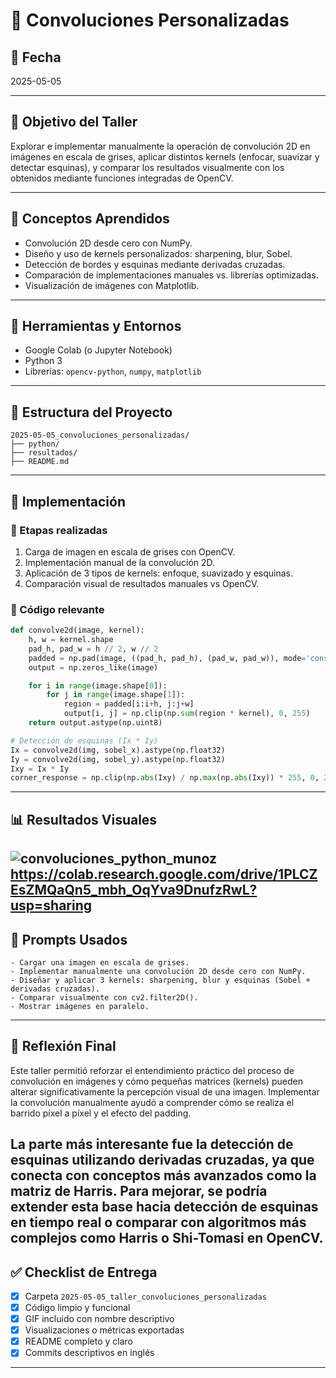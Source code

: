 # 🧪 Convoluciones Personalizadas

## 📅 Fecha
2025-05-05

---

## 🎯 Objetivo del Taller

Explorar e implementar manualmente la operación de convolución 2D en imágenes en escala de grises, aplicar distintos kernels (enfocar, suavizar y detectar esquinas), y comparar los resultados visualmente con los obtenidos mediante funciones integradas de OpenCV.

---

## 🧠 Conceptos Aprendidos

- Convolución 2D desde cero con NumPy.
- Diseño y uso de kernels personalizados: sharpening, blur, Sobel.
- Detección de bordes y esquinas mediante derivadas cruzadas.
- Comparación de implementaciones manuales vs. librerías optimizadas.
- Visualización de imágenes con Matplotlib.

---

## 🔧 Herramientas y Entornos

- Google Colab (o Jupyter Notebook)
- Python 3
- Librerías: `opencv-python`, `numpy`, `matplotlib`

---

## 📁 Estructura del Proyecto
```
2025-05-05_convoluciones_personalizadas/
├── python/
├── resultados/
├── README.md
```
---

## 🧪 Implementación

### 🔹 Etapas realizadas
1. Carga de imagen en escala de grises con OpenCV.
2. Implementación manual de la convolución 2D.
3. Aplicación de 3 tipos de kernels: enfoque, suavizado y esquinas.
4. Comparación visual de resultados manuales vs OpenCV.

### 🔹 Código relevante

```python
def convolve2d(image, kernel):
    h, w = kernel.shape
    pad_h, pad_w = h // 2, w // 2
    padded = np.pad(image, ((pad_h, pad_h), (pad_w, pad_w)), mode='constant')
    output = np.zeros_like(image)

    for i in range(image.shape[0]):
        for j in range(image.shape[1]):
            region = padded[i:i+h, j:j+w]
            output[i, j] = np.clip(np.sum(region * kernel), 0, 255)
    return output.astype(np.uint8)

# Detección de esquinas (Ix * Iy)
Ix = convolve2d(img, sobel_x).astype(np.float32)
Iy = convolve2d(img, sobel_y).astype(np.float32)
Ixy = Ix * Iy
corner_response = np.clip(np.abs(Ixy) / np.max(np.abs(Ixy)) * 255, 0, 255).astype(np.uint8)

```

---

## 📊 Resultados Visuales

![convoluciones_python_munoz](https://github.com/user-attachments/assets/e1b38f00-3dea-4c40-a658-d9acd7e5e593)
https://colab.research.google.com/drive/1PLCZEsZMQaQn5_mbh_OqYva9DnufzRwL?usp=sharing
---

## 🧩 Prompts Usados

```text
- Cargar una imagen en escala de grises.
- Implementar manualmente una convolución 2D desde cero con NumPy.
- Diseñar y aplicar 3 kernels: sharpening, blur y esquinas (Sobel + derivadas cruzadas).
- Comparar visualmente con cv2.filter2D().
- Mostrar imágenes en paralelo.
```

---

## 💬 Reflexión Final

Este taller permitió reforzar el entendimiento práctico del proceso de convolución en imágenes y cómo pequeñas matrices (kernels) pueden alterar significativamente la percepción visual de una imagen. Implementar la convolución manualmente ayudó a comprender cómo se realiza el barrido píxel a píxel y el efecto del padding.

La parte más interesante fue la detección de esquinas utilizando derivadas cruzadas, ya que conecta con conceptos más avanzados como la matriz de Harris. Para mejorar, se podría extender esta base hacia detección de esquinas en tiempo real o comparar con algoritmos más complejos como Harris o Shi-Tomasi en OpenCV.
---

## ✅ Checklist de Entrega

- [x] Carpeta `2025-05-05_taller_convoluciones_personalizadas`
- [x] Código limpio y funcional
- [x] GIF incluido con nombre descriptivo
- [x] Visualizaciones o métricas exportadas
- [x] README completo y claro
- [x] Commits descriptivos en inglés

---
